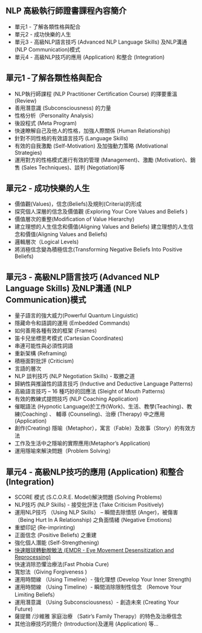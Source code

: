 <h2>NLP 高級執行師證書課程內容簡介</h2>
<ul>
  <li>單元1 - 了解各類性格與配合</li>
  <li>單元2 - 成功快樂的人生</li>
  <li>單元3 - 高級NLP語言技巧 (Advanced NLP Language Skills) 及NLP溝通 (NLP Communication)模式</li>
  <li>單元4 - 高級NLP技巧的應用 (Application) 和整合 (Integration)</li>
</ul>

<div class='row'>
  <div class='col-md-6'>
    <h2>單元1 -了解各類性格與配合</h2>
    <ul>
      <li>NLP執行師課程 (NLP Practitioner Certification Course) 的擇要重溫 (Review)</li>
      <li>善用潛意識 (Subconsciousness) 的力量</li>
      <li>性格分析（Personality Analysis）</li>
      <li>後設程式 (Meta Program)</li>
      <li>快速瞭解自己及他人的性格，加強人際關係 (Human Relationship)</li>
      <li>針對不同性格的有效語言技巧 (Language Skills)</li>
      <li>有效的自我激勵 (Self-Motivation) 及加強動力策略 (Motivational Strategies)</li>
      <li>運用對方的性格模式進行有效的管理 (Management)、激勵 (Motivation)、銷售 (Sales Techniques)、談判 (Negotiation)等</li>
    </ul>
  </div>
  <div class='col-md-6'>
    <h2>單元2 - 成功快樂的人生</h2>
    <ul>
      <li>價值觀(Values)，信念(Beliefs)及規則(Criteria)的形成</li>
      <li>探究個人深層的信念及價值觀 (Exploring Your Core Values and Beliefs )</li>
      <li>價值層次的重整(Modification of Value Hierarchy)</li>
      <li>建立理想的人生信念和價值(Aligning Values and Beliefs) 建立理想的人生信念和價值(Aligning Values and Beliefs)</li>
      <li>邏輯層次（Logical Levels)</li>
      <li>將消極信念變為積極信念(Transforming Negative Beliefs Into Positive Beliefs)</li>
    </ul>
  </div>
</div>

<div class='row'>
  <div class='col-md-6'>
    <h2>單元3 - 高級NLP語言技巧 (Advanced NLP Language Skills) 及NLP溝通 (NLP Communication)模式</h2>
    <ul>
      <li>量子語言的強大威力(Powerful Quantum Linguistic)</li>
      <li>隱藏命令和語調的運用 (Embedded Commands)</li>
      <li>如何善用各種有效的框架 (Frames)</li>
      <li>笛卡兒坐標思考模式 (Cartesian Coordinates)</li>
      <li>串連可能性與必須性詞語</li>
      <li>重新架構 (Reframing)</li>
      <li>積極面對批評 (Criticism)</li>
      <li>言語的層次</li>
      <li>NLP 談判技巧 (NLP Negotiation Skills) - 取勝之道</li>
      <li>歸納性與推論性的語言技巧 (Inductive and Deductive Language Patterns)</li>
      <li>高級語言技巧 – 16 種巧妙的回應法 (Sleight of Mouth Patterns)</li>
      <li>有效的教練式提問技巧 (NLP Coaching Application)</li>
      <li>催眠語法 (Hypnotic Language)於工作(Work)、生活、教學(Teaching)、教練(Coaching) 、 輔導 (Counseling)、治療 (Therapy) 中之應用 (Application)</li>
      <li>創作(Creating) 隱喻（Metaphor），寓言（Fable）及故事（Story）的有效方法</li>
      <li>工作及生活中之隱喻的實際應用(Metaphor’s Application)</li>
      <li>運用隱喻來解決問題（Problem Solving）</li>
    </ul>
  </div>
  <div class='col-md-6'>
    <h2>單元4 - 高級NLP技巧的應用 (Application) 和整合 (Integration)</h2>
    <ul>
      <li>SCORE 模式 (S.C.O.R.E. Model)解決問題 (Solving Problems)</li>
      <li>NLP技巧 (NLP Skills) - 接受批評法 (Take Criticism Positively)</li>
      <li>運用NLP技巧 （Using NLP Skills） – 瞬間去除憤怒 (Anger)，被傷害 （Being Hurt In A Relationship) 之負面情緒 (Negative Emotions)</li>
      <li>重塑印記 (Re-imprinting)</li>
      <li>正面信念 (Positive Beliefs) 之重建</li>
      <li>強化個人潛能 (Self-Strengthening)</li>
      <li><a href="/zhtw/online-learning/nlp-emdr-eye-movement-desensitization-and-reprocessing.html">快速眼球轉動脫敏法 (EMDR - Eye Movement Desensitization and Reprocessing)</a></li>
      <li>快速消除恐懼治療法(Fast Phobia Cure)</li>
      <li>寬恕法（Giving Forgiveness )</li>
      <li>運用時間線 （Using Timeline）- 強化理想 (Develop Your Inner Strength)</li>
      <li>運用時間線 （Using Timeline）- 瞬間消除限制性信念 （Remove Your Limiting Beliefs）</li>
      <li>運用潛意識 （Using Subconsciousness）- 創造未來 (Creating Your Future)</li>
      <li>薩提爾 /沙維雅 家庭治療 （Satir’s Family Therapy）的特色及治療信念</li>
      <li>其他治療技巧的簡介 (Introduction)及運用 (Application) 等...</li>
    </ul>
  </div>
</div>
